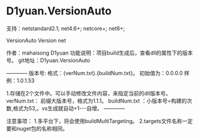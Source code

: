 # D1yuan.VersionAuto
支持：netstandard2.1; net4.6+; netcore+; net6+;

VersionAuto  Version net

作者：mahaisong D1yuan
功能说明：项目build生成后，查看dll的属性下的版本号。
git地址：D1yuan.VersionAuto


————
版本号:
格式：{verNum.txt}.{buildNum.txt}。     初始值为：0.0.0.0     样例：1.0.1.53

1.存储在2个文件中。可以手动修改文件内容，来指定当前的dll版本号。
verNum.txt： 前缀大版本号，格式为1.1.1。
buildNum.txt ：小版本号=构建的次数,格式为53,。vs生成就自动+1---自增。
————

注意事项： 
1.多平台下，将会使用buildMultiTargeting。
2.targets文件名称一定要和nuget包的名称相同。
